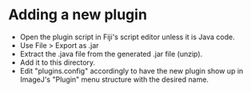 Adding a new plugin
===================

* Open the plugin script in Fiji's script editor unless it is Java code.
* Use File > Export as .jar
* Extract the .java file from the generated .jar file (unzip).
* Add it to this directory.
* Edit "plugins.config" accordingly to have the new plugin show up in ImageJ's
  "Plugin" menu structure with the desired name.
